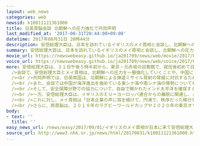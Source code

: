 ```yaml
---
layout: web_news
categories: web
newsid: k10011121361000
title: 日英首脳会談 北朝鮮への圧力強化で共同声明
last_modified_at: '2017-08-31T20:44:00+09:00'
datetime: 2017年08月31日 20時44分
description: 安倍総理大臣は、日本を訪れているイギリスのメイ首相と会談し、北朝鮮への圧力を一層強化していくことや、中国にさらなる役割を果たすよう求めていくことで一致し、こうした趣旨を盛り込んだ共同声明をまとめました。
summary: 安倍総理大臣は、日本を訪れているイギリスのメイ首相と会談し、北朝鮮への圧力を一層強化していくことや、中国にさらなる役割を果たすよう求めていくことで一致し、こうした趣旨を盛り込んだ共同声明をまとめました。
movie_url: https://newswebeasy.github.io/ja201709/news/web/movie/2017/09/01/k10011121361000.mp4
voice_url: https://newswebeasy.github.io/ja201709/news/web/voice/2017/09/01/k10011121361000.mp3
more: 安倍総理大臣は、３１日午後５時半前から、東京・元赤坂の迎賓館で、就任後初めて日本を訪れているイギリスのメイ首相とおよそ１時間会談しました。<br /><br
  />会談で、安倍総理大臣とメイ首相は、北朝鮮への圧力を一層強化していくことや、中国にさらなる役割を果たすよう求めていくことで一致し、こうした趣旨を盛り込んだ共同声明をまとめました。<br
  /><br />共同声明では、日英両国は、北朝鮮による弾道ミサイル発射の脅威に対抗するため、国連安全保障理事会でさらに厳しい制裁措置を盛り込んだ新たな決議を採択することを含め、圧力強化に向けて、国際社会とともに取り組んでいくことに合意したとしています。<br
  /><br />また、会談では中国が海洋進出を強めている東シナ海や南シナ海の情勢についても意見が交わされ、力による一方的な現状変更の試みに強く反対することで一致し、法の支配に基づく国際秩序の維持のために、緊密に連携していくことを確認しました。<br
  /><br />そして、安全保障分野での協力について、自由で開かれたインド太平洋を確保するため、両国の協力関係をさらなる高みに引き上げるとして、今後、共同訓練や防衛装備品の技術協力などで具体的な協力を進めていくことを確認しました。<br
  /><br />一方、安倍総理大臣は、イギリスのＥＵ＝ヨーロッパ連合からの離脱に関連し、メイ首相に対し、日本企業への影響を最小化するため、離脱交渉における透明性や予見可能性を確保するよう求めました。<br
  /><br />これに対し、メイ首相は「日本企業の声に耳を傾けて、円滑で、秩序だった移行を実現していく」と述べ、両首脳は、ＥＵ離脱後の経済関係の強化に向けて両国が緊密に連携していく方針を確認しました。<br
  /><br />さらに、両首脳は、２０１９年のラグビーワールドカップや２０２０年の東京オリンピック・パラリンピックの成功に向けて、テロ対策やサイバー分野でも協力していくことで一致しました。
body:
- text: ''
  title: ''
easy_news_url: /news/easy/2017/09/01/イギリスのメイ首相が日本に来て安倍総理大臣と会う/
source_url: http://www3.nhk.or.jp/news/html/20170831/k10011121361000.html
...
```


